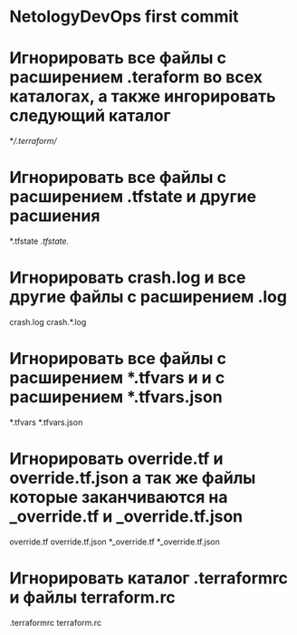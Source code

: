 # NetologyDevOps first commit
# Игнорировать все файлы с расширением .teraform во всех каталогах, а также ингорировать следующий каталог
**/.terraform/*

# Игнорировать все файлы с расширением .tfstate и другие расшиения
*.tfstate
*.tfstate.*

# Игнорировать crash.log и все другие файлы с расширением .log
crash.log
crash.*.log


# Игнорировать все файлы с расширением *.tfvars и и с расширением *.tfvars.json
*.tfvars
*.tfvars.json


# Игнорировать override.tf и override.tf.json а так же файлы которые заканчиваются на _override.tf и _override.tf.json
override.tf
override.tf.json
*_override.tf
*_override.tf.json

# Игнорировать каталог .terraformrc и файлы terraform.rc
.terraformrc
terraform.rc
